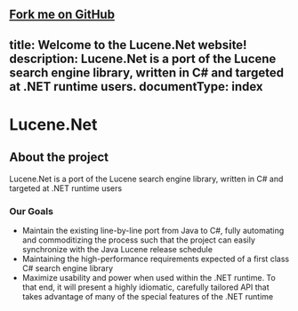 <span id="forkongithub"><a href="https://github.com/apache/lucenenet">Fork me on GitHub</a></span>
---
title: Welcome to the Lucene.Net website!
description: Lucene.Net is a port of the Lucene search engine library, written in C# and targeted at .NET runtime users.
documentType: index
---

Lucene.Net
===============

<h2 id="about" class="text-center">About the project</h2>

Lucene.Net is a port of the Lucene search engine library, written in C# and targeted at .NET runtime users

### Our Goals

* Maintain the existing line-by-line port from Java to C#, fully automating and commoditizing the process such that the project can easily synchronize with the Java Lucene release schedule
* Maintaining the high-performance requirements expected of a first class C# search engine library
* Maximize usability and power when used within the .NET runtime. To that end, it will present a highly idiomatic, carefully tailored API that takes advantage of many of the special features of the .NET runtime
